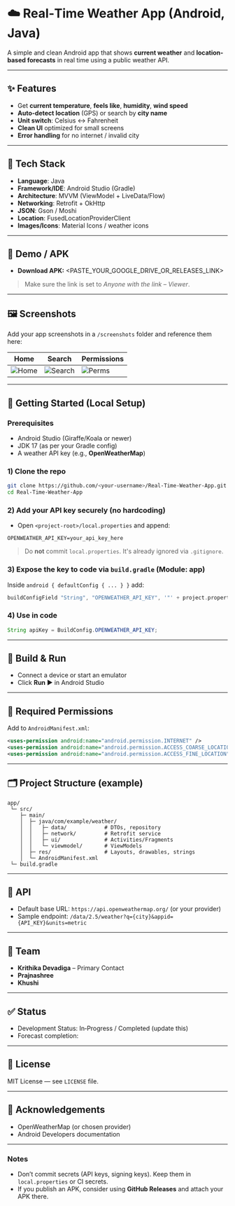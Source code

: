 # ☁️ Real‑Time Weather App (Android, Java)

A simple and clean Android app that shows **current weather** and **location-based forecasts** in real time using a public weather API.

---

## ✨ Features

* Get **current temperature**, **feels like**, **humidity**, **wind speed**
* **Auto-detect location** (GPS) or search by **city name**
* **Unit switch**: Celsius ↔ Fahrenheit
* **Clean UI** optimized for small screens
* **Error handling** for no internet / invalid city

---

## 🧰 Tech Stack

* **Language**: Java
* **Framework/IDE**: Android Studio (Gradle)
* **Architecture**: MVVM (ViewModel + LiveData/Flow)
* **Networking**: Retrofit + OkHttp
* **JSON**: Gson / Moshi
* **Location**: FusedLocationProviderClient
* **Images/Icons**: Material Icons / weather icons

---

## 📲 Demo / APK

* **Download APK:** \<PASTE\_YOUR\_GOOGLE\_DRIVE\_OR\_RELEASES\_LINK>

> Make sure the link is set to *Anyone with the link – Viewer*.

---

## 🖼️ Screenshots

Add your app screenshots in a `/screenshots` folder and reference them here:

| Home                          | Search                            | Permissions                           |
| ----------------------------- | --------------------------------- | ------------------------------------- |
| ![Home](screenshots/home.png) | ![Search](screenshots/search.png) | ![Perms](screenshots/permissions.png) |

---

## 🚀 Getting Started (Local Setup)

### Prerequisites

* Android Studio (Giraffe/Koala or newer)
* JDK 17 (as per your Gradle config)
* A weather API key (e.g., **OpenWeatherMap**)

### 1) Clone the repo

```bash
git clone https://github.com/<your-username>/Real-Time-Weather-App.git
cd Real-Time-Weather-App
```

### 2) Add your API key **securely** (no hardcoding)

* Open `<project-root>/local.properties` and append:

```
OPENWEATHER_API_KEY=your_api_key_here
```

> Do **not** commit `local.properties`. It's already ignored via `.gitignore`.

### 3) Expose the key to code via `build.gradle` (Module: app)

Inside `android { defaultConfig { ... } }` add:

```gradle
buildConfigField "String", "OPENWEATHER_API_KEY", '"' + project.properties.get("OPENWEATHER_API_KEY") + '"'
```

### 4) Use in code

```java
String apiKey = BuildConfig.OPENWEATHER_API_KEY;
```

---

## 🔧 Build & Run

* Connect a device or start an emulator
* Click **Run ▶** in Android Studio

---

## 📜 Required Permissions

Add to `AndroidManifest.xml`:

```xml
<uses-permission android:name="android.permission.INTERNET" />
<uses-permission android:name="android.permission.ACCESS_COARSE_LOCATION" />
<uses-permission android:name="android.permission.ACCESS_FINE_LOCATION" />
```

---

## 🗂️ Project Structure (example)

```
app/
 └─ src/
    ├─ main/
    │  ├─ java/com/example/weather/
    │  │   ├─ data/            # DTOs, repository
    │  │   ├─ network/         # Retrofit service
    │  │   ├─ ui/              # Activities/Fragments
    │  │   └─ viewmodel/       # ViewModels
    │  ├─ res/                 # Layouts, drawables, strings
    │  └─ AndroidManifest.xml
 └─ build.gradle
```

---

## 🧪 API

* Default base URL: `https://api.openweathermap.org/` (or your provider)
* Sample endpoint: `/data/2.5/weather?q={city}&appid={API_KEY}&units=metric`

---

## 🤝 Team

* **Krithika Devadiga** – Primary Contact
* **Prajnashree**
* **Khushi**

---

## ✅ Status

* Development Status: In‑Progress / Completed (update this)
* Forecast completion: <update date>

---

## 📄 License

MIT License — see `LICENSE` file.

---

## 🙏 Acknowledgements

* OpenWeatherMap (or chosen provider)
* Android Developers documentation

---

### Notes

* Don’t commit secrets (API keys, signing keys). Keep them in `local.properties` or CI secrets.
* If you publish an APK, consider using **GitHub Releases** and attach your APK there.
